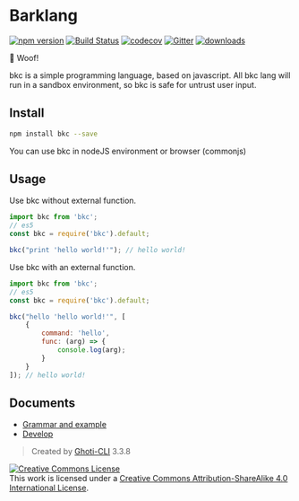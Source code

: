 # Barklang

[![npm version](https://badge.fury.io/js/bkc.svg)](https://badge.fury.io/js/bkc)
[![Build Status](https://travis-ci.org/WMXPY/bkc.svg?branch=master)](https://travis-ci.org/WMXPY/bkc)
[![codecov](https://codecov.io/gh/WMXPY/bkc/branch/master/graph/badge.svg)](https://codecov.io/gh/WMXPY/bkc)
[![Gitter](https://badges.gitter.im/WMXPY/bkc.svg)](https://gitter.im/bkc?utm_source=badge&utm_medium=badge&utm_campaign=pr-badge)
[![downloads](https://img.shields.io/npm/dm/bkc.svg)](https://www.npmjs.com/package/bkc)

:dog: Woof!

bkc is a simple programming language, based on javascript. All bkc lang will run in a sandbox environment, so bkc is safe for untrust user input.

## Install

```bash
npm install bkc --save
```

You can use bkc in nodeJS environment or browser (commonjs)

## Usage

Use bkc without external function.

```js
import bkc from 'bkc';
// es5
const bkc = require('bkc').default;

bkc("print 'hello world!'"); // hello world!
```

Use bkc with an external function.

```js
import bkc from 'bkc';
// es5
const bkc = require('bkc').default;

bkc("hello 'hello world!'", [
    {
        command: 'hello',
        func: (arg) => {
            console.log(arg);
        }
    }
]); // hello world!
```

## Documents

-   [Grammar and example](https://github.com/WMXPY/bkc/blob/master/doc/bkc.md)
-   [Develop](https://github.com/WMXPY/bkc/blob/master/doc/develop.md)

> Created by [Ghoti-CLI](https://github.com/WMXPY/Ghoti-CLI/) 3.3.8

<a rel="license" href="http://creativecommons.org/licenses/by-sa/4.0/"><img alt="Creative Commons License" style="border-width:0" src="https://i.creativecommons.org/l/by-sa/4.0/88x31.png" /></a><br />This work is licensed under a <a rel="license" href="http://creativecommons.org/licenses/by-sa/4.0/">Creative Commons Attribution-ShareAlike 4.0 International License</a>.
